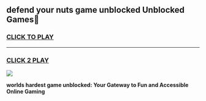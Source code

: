 
## defend your nuts game unblocked Unblocked Games👋
<h3>
<a href="https://premium.freeplayer.one?title=defend_your_nuts_game_unblocked&ref=16F">CLICK TO PLAY</a></h3>
<hr>

<h3>
<a href="https://premium.freeplayer.one?title=defend_your_nuts_game_unblocked&ref=16F">CLICK 2 PLAY</a>
  
</h3>

<a href="https://premium.freeplayer.one?title=defend_your_nuts_game_unblocked&ref=16F/"><img src="https://clearcache.store/games.png"></a>


**worlds hardest game unblocked: Your Gateway to Fun and Accessible Online Gaming**
